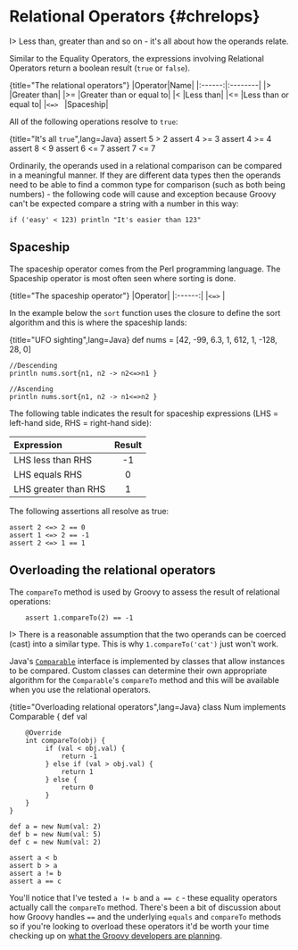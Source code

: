 # Relational Operators {#chrelops}

I> Less than, greater than and so on - it's all about how the operands relate.

Similar to the Equality Operators, the expressions involving Relational Operators return a boolean result (`true` or `false`).

{title="The relational operators"}
|Operator|Name|
|:------:|:--------|
|\>      |Greater than|
|\>=     |Greater than or equal to|
|<       |Less than|
|<=      |Less than or equal to|
|`<=> `    |Spaceship|

All of the following operations resolve to `true`:

{title="It's all `true`",lang=Java}
	assert 5 > 2
	assert 4 >= 3
	assert 4 >= 4
	assert 8 < 9
	assert 6 <= 7
	assert 7 <= 7

Ordinarily, the operands used in a relational comparison can be compared in a meaningful manner. If they are different data types then the operands need to be able to find a common type for comparison (such as both being numbers) - the following code will cause and exception because Groovy can't be expected compare a string with a number in this way:

	if ('easy' < 123) println "It's easier than 123"

## Spaceship
The spaceship operator comes from the Perl programming language. The Spaceship operator is most often seen where sorting is done.

{title="The spaceship operator"}
|Operator|
|:------:|
|`<=>`      |

In the example below the `sort` function uses the closure to define the sort algorithm and this is where the spaceship lands:

{title="UFO sighting",lang=Java}
	def nums = [42, -99, 6.3, 1, 612, 1, -128, 28, 0]

	//Descending
	println nums.sort{n1, n2 -> n2<=>n1 }

	//Ascending
	println nums.sort{n1, n2 -> n1<=>n2 }

The following table indicates the result for spaceship expressions (LHS = left-hand side, RHS = right-hand side):

|Expression|Result
|:--|:--:
|LHS less than RHS|-1
|LHS equals RHS|0
|LHS greater than RHS|1

The following assertions all resolve as true:

	assert 2 <=> 2 == 0
	assert 1 <=> 2 == -1
	assert 2 <=> 1 == 1

## Overloading the relational operators
The `compareTo` method is used by Groovy to assess the result of relational operations:

		assert 1.compareTo(2) == -1

I> There is a reasonable assumption that the two operands can be coerced (cast) into a similar type. This is why `1.compareTo('cat')` just won't work.

Java's [`Comparable`](http://docs.oracle.com/javase/8/docs/api/index.html) interface is implemented by classes that allow instances to be compared. Custom classes can determine their own appropriate algorithm for the `Comparable`'s `compareTo` method and this will be available when you use the relational operators.

{title="Overloading relational operators",lang=Java}
	class Num implements Comparable {
	    def val

	    @Override
	    int compareTo(obj) {
	         if (val < obj.val) {
	             return -1
	         } else if (val > obj.val) {
	             return 1
	         } else {
	             return 0
	         }
	    }
	}

	def a = new Num(val: 2)
	def b = new Num(val: 5)
	def c = new Num(val: 2)

	assert a < b
	assert b > a
	assert a != b
	assert a == c

You'll notice that I've tested `a != b` and `a == c` - these equality operators actually call the `compareTo` method. There's been a bit of discussion about how Groovy handles `==` and the underlying `equals` and `compareTo` methods so if you're looking to overload these operators it'd be worth your time checking up on [what the Groovy developers are planning](http://blackdragsview.blogspot.fr/2015/02/getting-rid-of-compareto-for.html).
